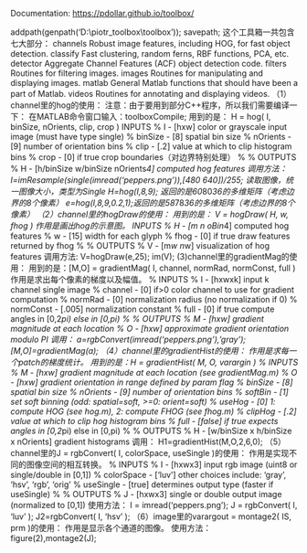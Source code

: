 Documentation: https://pdollar.github.io/toolbox/

addpath(genpath(‘D:\piotr_toolbox\toolbox’)); 
savepath; 
这个工具箱一共包含七大部分： 
channels Robust image features, including HOG, for fast object detection. 
classify Fast clustering, random ferns, RBF functions, PCA, etc. 
detector Aggregate Channel Features (ACF) object detection code. 
filters Routines for filtering images. 
images Routines for manipulating and displaying images. 
matlab General Matlab functions that should have been a part of Matlab. 
videos Routines for annotating and displaying videos. 
（1）channel里的hog的使用： 
注意：由于要用到部分C++程序，所以我们需要编译一下： 
在MATLAB命令窗口输入：toolboxCompile; 
用到的是： 
H = hog( I, binSize, nOrients, clip, crop ) 
INPUTS 
% I - [hxw] color or grayscale input image (must have type single) 
% binSize - [8] spatial bin size 
% nOrients - [9] number of orientation bins 
% clip - [.2] value at which to clip histogram bins 
% crop - [0] if true crop boundaries（对边界特别处理） 
% 
% OUTPUTS 
% H - [h/binSize w/binSize nOrients*4] computed hog features 
调用方法： 
I=imResample(single(imread(‘peppers.png’)),[480 640])/255; 读取图像，统一图像大小，类型为Single 
H=hog(I,8,9); 返回的是60*80*36的多维矩阵（考虑边界的8个像素） 
e=hog(I,8,9,0.2,1);返回的是58*78*36的多维矩阵（考虑边界的8个像素） 
（2）channel里的hogDraw的使用： 
用到的是： V = hogDraw( H, w, fhog ) 
作用是画出hog的示意图。 
INPUTS 
% H - [m n oBin*4] computed hog features 
% w - [15] width for each glyph 
% fhog - [0] if true draw features returned by fhog 
% 
% OUTPUTS 
% V - [m*w n*w] visualization of hog features 
调用方法: 
V=hogDraw(e,25); 
im(V); 
(3)channel里的gradientMag的使用： 
用到的是：[M,O] = gradientMag( I, channel, normRad, normConst, full ) 
作用是求出每个像素的梯度以及幅值。 
% INPUTS 
% I - [hxwxk] input k channel single image 
% channel - [0] if>0 color channel to use for gradient computation 
% normRad - [0] normalization radius (no normalization if 0) 
% normConst - [.005] normalization constant 
% full - [0] if true compute angles in [0,2*pi) else in [0,pi) 
% 
% OUTPUTS 
% M - [hxw] gradient magnitude at each location 
% O - [hxw] approximate gradient orientation modulo PI 
调用： 
a=rgbConvert(imread(‘peppers.png’),’gray’); 
[M,O]=gradientMag(a); 
（4）channel里的gradientHist的使用： 
作用是求每一个patch的梯度统计。 
用到的是：H = gradientHist( M, O, varargin ) 
% INPUTS 
% M - [hxw] gradient magnitude at each location (see gradientMag.m) 
% O - [hxw] gradient orientation in range defined by param flag 
% binSize - [8] spatial bin size 
% nOrients - [9] number of orientation bins 
% softBin - [1] set soft binning (odd: spatial=soft, >=0: orient=soft) 
% useHog - [0] 1: compute HOG (see hog.m), 2: compute FHOG (see fhog.m) 
% clipHog - [.2] value at which to clip hog histogram bins 
% full - [false] if true expects angles in [0,2*pi) else in [0,pi) 
% 
% OUTPUTS 
% H - [w/binSize x h/binSize x nOrients] gradient histograms 
调用： 
H1=gradientHist(M,O,2,6,0); 
（5）channel里的J = rgbConvert( I, colorSpace, useSingle )的使用： 
作用是实现不同的图像空间的相互转换。 
% INPUTS 
% I - [hxwx3] input rgb image (uint8 or single/double in [0,1]) 
% colorSpace - [‘luv’] other choices include: ‘gray’, ‘hsv’, ‘rgb’, ‘orig’ 
% useSingle - [true] determines output type (faster if useSingle) 
% 
% OUTPUTS 
% J - [hxwx3] single or double output image (normalized to [0,1]) 
使用方法： 
I = imread(‘peppers.png’); 
J = rgbConvert( I, ‘luv’ ); 
J2=rgbConvert( I, ‘hsv’ ); 
（6）image里的varargout = montage2( IS, prm )的使用： 
作用是显示各个通道的图像。 
使用方法： 
figure(2),montage2(J);

